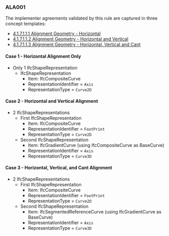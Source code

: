 ### ALA001

The implementer agreements validated by this rule are captured in three concept templates:

- [4.1.7.1.1.1 Alignment Geometry - Horizontal](https://standards.buildingsmart.org/IFC/RELEASE/IFC4_3/HTML/concepts/Product_Shape/Product_Geometric_Representation/Alignment_Geometry/Alignment_Geometry_-_Horizontal/content.html)
- [4.1.7.1.1.2 Alignment Geometry - Horizontal and Vertical](https://standards.buildingsmart.org/IFC/RELEASE/IFC4_3/HTML/concepts/Product_Shape/Product_Geometric_Representation/Alignment_Geometry/Alignment_Geometry_-_Horizontal_and_Vertical/content.html)
- [4.1.7.1.1.3 Alignment Geometry - Horizontal, Vertical and Cant](https://standards.buildingsmart.org/IFC/RELEASE/IFC4_3/HTML/concepts/Product_Shape/Product_Geometric_Representation/Alignment_Geometry/Alignment_Geometry_-_Horizontal,_Vertical_and_Cant/content.html)

#### Case 1 - Horizontal Alignment Only

  - Only 1 IfcShapeRepresentation
      - IfcShapeRepresentation
          - Item: IfcCompositeCurve
          - RepresentationIdentifier = `Axis`
          - RepresentationType = `Curve2D`

#### Case 2 - Horizontal and Vertical Alignment

  - 2 IfcShapeRepresentations
      - First IfcShapeRepresentation
          - Item: IfcCompositeCurve
          - RepresentationIdentifier = `FootPrint`
          - RepresentationType = `Curve2D`
      - Second IfcShapeRepresentation
          - Item: IfcGradientCurve (using IfcCompositeCurve as BaseCurve)
          - RepresentationIdentifier = `Axis`
          - RepresentationType = `Curve3D`

#### Case 3 - Horizontal, Vertical, and Cant Alignment

- 2 IfcShapeRepresentations
    - First IfcShapeRepresentation
        - Item: IfcCompositeCurve
        - RepresentationIdentifier = `FootPrint`
        - RepresentationType = `Curve2D`
    - Second IfcShapeRepresentation
        - Item: IfcSegmentedReferenceCurve (using IfcGradientCurve as BaseCurve)
        - RepresentationIdentifier = `Axis`
        - RepresentationType = `Curve3D`